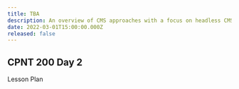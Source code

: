 ```yaml
---
title: TBA 
description: An overview of CMS approaches with a focus on headless CMS and JAMstack development.
date: 2022-03-01T15:00:00.000Z
released: false
---
```


## CPNT 200 Day 2

Lesson Plan